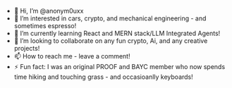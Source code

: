 - 👋 Hi, I’m @anonym0uxx
- 👀 I’m interested in cars, crypto, and mechanical engineering - and sometimes espresso!
- 🌱 I’m currently learning React and MERN stack/LLM Integrated Agents!
- 💞️ I’m looking to collaborate on any fun crypto, Ai, and any creative projects!
- 📫 How to reach me - leave a comment!
- ⚡ Fun fact: I was an original PROOF and BAYC member who now spends time hiking and touching grass - and occasioanlly keyboards!

<!---
anonym0uxx/anonym0uxx is a ✨ special ✨ repository because its `README.md` (this file) appears on your GitHub profile.
You can click the Preview link to take a look at your changes.
--->
